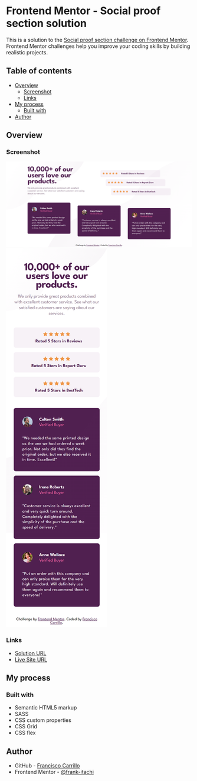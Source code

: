 # Frontend Mentor - Social proof section solution

This is a solution to the [Social proof section challenge on Frontend Mentor](https://www.frontendmentor.io/challenges/social-proof-section-6e0qTv_bA). Frontend Mentor challenges help you improve your coding skills by building realistic projects. 

## Table of contents

- [Overview](#overview)
  - [Screenshot](#screenshot)
  - [Links](#Links)
- [My process](#my-process)
  - [Built with](#built-with)
- [Author](#author)

## Overview

### Screenshot

![](./images/screenshot1.jpg)
![](./images/screenshot2.jpg)


### Links

- [Solution URL](https://github.com/frank-itachi/Web-Development/tree/master/social-proof-section)
- [Live Site URL](https://frank-itachi.github.io/Web-Development/social-proof-section/)

## My process

### Built with

- Semantic HTML5 markup
- SASS
- CSS custom properties
- CSS Grid
- CSS flex

## Author

- GitHub - [Francisco Carrillo](https://github.com/frank-itachi)
- Frontend Mentor - [@frank-itachi](https://www.frontendmentor.io/profile/frank-itachi)